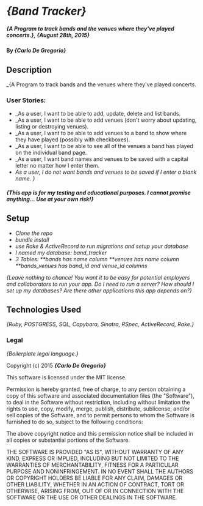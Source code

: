 # _{Band Tracker}_

##### _{A Program to track bands and the venues where they've played concerts.}, {August 28th, 2015}_

#### By _**{Carlo De Gregorio}**_

## Description

_{A Program to track bands and the venues where they've played concerts.
### User Stories:
* _As a user, I want to be able to add, update, delete and list bands.
* _As a user, I want to be able to add venues (don't worry about updating, listing or destroying venues).
* _As a user, I want to be able to add venues to a band to show where they have played (possibly with checkboxes).
* _As a user, I want to be able to see all of the venues a band has played on the individual band page.
* _As a user, I want band names and venues to be saved with a capital letter no matter how I enter them.
* _As a user, I do not want bands and venues to be saved if I enter a blank name.
}_

##### _****{This app is for my testing and educational purposes. I cannot promise anything... Use at your own risk!}****_


## Setup

* _Clone the repo_
* _bundle install_
* _use Rake & ActiveRecord to run migrations and setup your database_
* _I named my database: band_tracker_
* _3 Tables:
  **bands has name column
  **venues has name column
  **bands_venues has band_id and venue_id columns_


_{Leave nothing to chance! You want it to be easy for potential employers and collaborators to run your app. Do I need to run a server? How should I set up my databases? Are there other applications this app depends on?}_

## Technologies Used

_{Ruby, POSTGRESS, SQL, Capybara, Sinatra, RSpec, ActiveRecord, Rake.}_

### Legal

*{Boilerplate legal language.}*

Copyright (c) 2015 **_{Carlo De Gregorio}_**

This software is licensed under the MIT license.

Permission is hereby granted, free of charge, to any person obtaining a copy
of this software and associated documentation files (the "Software"), to deal
in the Software without restriction, including without limitation the rights
to use, copy, modify, merge, publish, distribute, sublicense, and/or sell
copies of the Software, and to permit persons to whom the Software is
furnished to do so, subject to the following conditions:

The above copyright notice and this permission notice shall be included in
all copies or substantial portions of the Software.

THE SOFTWARE IS PROVIDED "AS IS", WITHOUT WARRANTY OF ANY KIND, EXPRESS OR
IMPLIED, INCLUDING BUT NOT LIMITED TO THE WARRANTIES OF MERCHANTABILITY,
FITNESS FOR A PARTICULAR PURPOSE AND NONINFRINGEMENT. IN NO EVENT SHALL THE
AUTHORS OR COPYRIGHT HOLDERS BE LIABLE FOR ANY CLAIM, DAMAGES OR OTHER
LIABILITY, WHETHER IN AN ACTION OF CONTRACT, TORT OR OTHERWISE, ARISING FROM,
OUT OF OR IN CONNECTION WITH THE SOFTWARE OR THE USE OR OTHER DEALINGS IN
THE SOFTWARE.

